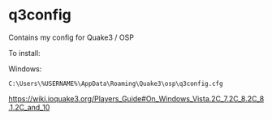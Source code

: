 # q3config
Contains my config for Quake3 / OSP

To install:

Windows:
```
C:\Users\%USERNAME%\AppData\Roaming\Quake3\osp\q3config.cfg
```

https://wiki.ioquake3.org/Players_Guide#On_Windows_Vista.2C_7.2C_8.2C_8.1.2C_and_10
